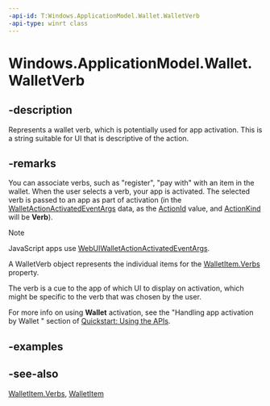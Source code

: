 ```yaml
---
-api-id: T:Windows.ApplicationModel.Wallet.WalletVerb
-api-type: winrt class
---
```


<!-- Class syntax.
public class WalletVerb : Windows.ApplicationModel.Wallet.IWalletVerb
-->

# Windows.ApplicationModel.Wallet.WalletVerb

## -description
Represents a wallet verb, which is potentially used for app activation. This is a string suitable for UI that is descriptive of the action.

## -remarks
You can associate verbs, such as "register", "pay with" with an item in the wallet. When the user selects a verb, your app is activated. The selected verb is passed to an app as part of activation (in the [WalletActionActivatedEventArgs](../windows.applicationmodel.activation/walletactionactivatedeventargs.md) data, as the [ActionId](../windows.applicationmodel.activation/walletactionactivatedeventargs_actionid.md) value, and [ActionKind](../windows.applicationmodel.activation/walletactionactivatedeventargs_actionkind.md) will be **Verb**).

> [!NOTE]
> JavaScript apps use [WebUIWalletActionActivatedEventArgs](../windows.ui.webui/webuiwalletactionactivatedeventargs.md).

A WalletVerb object represents the individual items for the [WalletItem.Verbs](walletitem_verbs.md) property.

The verb is a cue to the app of which UI to display on activation, which might be specific to the verb that was chosen by the user.

For more info on using **Wallet** activation, see the "Handling app activation by Wallet " section of [Quickstart: Using the   APIs](https://msdn.microsoft.com/library/4312628c-37a3-48a7-b41f-14605d478cf7).

## -examples

## -see-also
[WalletItem.Verbs](walletitem_verbs.md), [WalletItem](walletitem.md)
